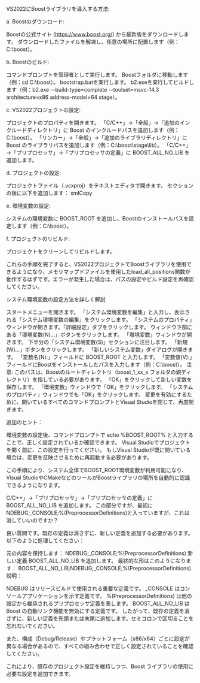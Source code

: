 VS2022にBoostライブラリを導入する方法:

a. Boostのダウンロード:

Boostの公式サイト (https://www.boost.org/) から最新版をダウンロードします。
ダウンロードしたファイルを解凍し、任意の場所に配置します（例：C:\boost）。

b. Boostのビルド:

コマンドプロンプトを管理者として実行します。
Boostフォルダに移動します（例：cd C:\boost）。
bootstrap.batを実行します。
b2.exeを実行してビルドします（例：b2.exe --build-type=complete --toolset=msvc-14.3 architecture=x86 address-model=64 stage）。

c. VS2022プロジェクトの設定:

プロジェクトのプロパティを開きます。
「C/C++」→「全般」→「追加のインクルードディレクトリ」に Boost のインクルードパスを追加します（例：C:\boost）。
「リンカー」→「全般」→「追加のライブラリディレクトリ」に Boost のライブラリパスを追加します（例：C:\boost\stage\lib）。
「C/C++」→「プリプロセッサ」→「プリプロセッサの定義」に BOOST_ALL_NO_LIB を追加します。

d. プロジェクトの設定:

プロジェクトファイル（.vcxproj）をテキストエディタで開きます。
<ImportGroup Label="PropertySheets" Condition="..."> セクションの後に以下を追加します：
xmlCopy<ImportGroup Label="PropertySheets">
  <Import Project="$(UserRootDir)\Microsoft.Cpp.$(Platform).user.props" Condition="exists('$(UserRootDir)\Microsoft.Cpp.$(Platform).user.props')" Label="LocalAppDataPlatform" />
  <Import Project="$(BOOST_ROOT)\boost.props" Condition="exists('$(BOOST_ROOT)\boost.props')" />
</ImportGroup>


e. 環境変数の設定:

システムの環境変数に BOOST_ROOT を追加し、Boostのインストールパスを設定します（例：C:\boost）。

f. プロジェクトのリビルド:

プロジェクトをクリーンしてリビルドします。

これらの手順を完了すると、VS2022プロジェクトでBoostライブラリを使用できるようになり、メモリマップドファイルを使用したload_all_positions関数が動作するはずです。エラーが発生した場合は、パスの設定やビルド設定を再確認してください。


システム環境変数の設定方法を詳しく解説

スタートメニューを開きます。
「システム環境変数を編集」と入力し、表示される「システム環境変数の編集」をクリックします。
「システムのプロパティ」ウィンドウが開きます。「詳細設定」タブをクリックします。
ウィンドウ下部にある「環境変数(N)...」ボタンをクリックします。
「環境変数」ウィンドウが開きます。
下半分の「システム環境変数(S)」セクションに注目します。
「新規(W)...」ボタンをクリックします。
「新しいシステム変数」ダイアログが開きます。
「変数名(N):」フィールドに BOOST_ROOT と入力します。
「変数値(V):」フィールドにBoostをインストールしたパスを入力します（例：C:\boost）。
注意: このパスは、Boostのルートディレクトリ（boost_1_xx_x フォルダの親ディレクトリ）を指している必要があります。
「OK」をクリックして新しい変数を保存します。
「環境変数」ウィンドウで「OK」をクリックします。
「システムのプロパティ」ウィンドウでも「OK」をクリックします。
変更を有効にするために、開いているすべてのコマンドプロンプトとVisual Studioを閉じて、再度開きます。

追加のヒント：

環境変数の設定後、コマンドプロンプトで echo %BOOST_ROOT% と入力することで、正しく設定されているか確認できます。
Visual Studioでプロジェクトを開く前に、この設定を行ってください。
もしVisual Studioが既に開いている場合は、変更を反映させるために再起動する必要があります。

この手順により、システム全体でBOOST_ROOT環境変数が利用可能になり、Visual StudioやCMakeなどのツールがBoostライブラリの場所を自動的に認識できるようになります。


C/C++」→「プリプロセッサ」→「プリプロセッサの定義」に BOOST_ALL_NO_LIB を追加します。
この部分ですが、最初にNDEBUG;_CONSOLE;%(PreprocessorDefinitions)と入っていますが、これは消していいのですか？


良い質問です。既存の定義は消さずに、新しい定義を追加する必要があります。以下のように処理してください：

元の内容を保持します： NDEBUG;_CONSOLE;%(PreprocessorDefinitions)
新しい定義 BOOST_ALL_NO_LIB を追加します。
最終的な形はこのようになります： BOOST_ALL_NO_LIB;NDEBUG;_CONSOLE;%(PreprocessorDefinitions)
説明：

NDEBUG はリリースビルドで使用される重要な定義です。
_CONSOLE はコンソールアプリケーションを示す定義です。
%(PreprocessorDefinitions) は他の設定から継承されるプリプロセッサ定義を表します。
BOOST_ALL_NO_LIB は Boost の自動リンク機能を無効にする定義です。
したがって、既存の定義を消さずに、新しい定義を先頭または末尾に追加します。セミコロンで区切ることを忘れないでください。

また、構成（Debug/Release）やプラットフォーム（x86/x64）ごとに設定が異なる場合があるので、すべての組み合わせで正しく設定されていることを確認してください。

これにより、既存のプロジェクト設定を維持しつつ、Boost ライブラリの使用に必要な設定を追加できます。

